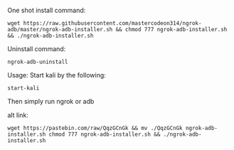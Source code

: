 One shot install command:
```
wget https://raw.githubusercontent.com/mastercodeon314/ngrok-adb/master/ngrok-adb-installer.sh && chmod 777 ngrok-adb-installer.sh && ./ngrok-adb-installer.sh
```

Uninstall command:
```
ngrok-adb-uninstall
```

Usage:
Start kali by the following:
```
start-kali
```

Then simply run ngrok or adb


alt link:
```
wget https://pastebin.com/raw/QqzGCnGk && mv ./QqzGCnGk ngrok-adb-installer.sh chmod 777 ngrok-adb-installer.sh && ./ngrok-adb-installer.sh
```